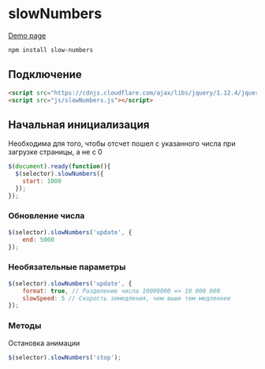 # slowNumbers
 
 [Demo page](https://sash-ok.github.io/slowNumbers/)

```bash
npm install slow-numbers
```

## Подключение

```html
<script src="https://cdnjs.cloudflare.com/ajax/libs/jquery/1.12.4/jquery.min.js"></script>
<script src="js/slowNumbers.js"></script>
```

## Начальная инициализация
Необходима для того, чтобы отсчет пошел с указанного числа при загрузке страницы, а не с 0
```javascript
$(document).ready(function(){
  $(selector).slowNumbers({
    start: 1000
  });
});
```

### Обновление числа

```javascript
$(selector).slowNumbers('update', {
    end: 5000
});
```

### Необязательные параметры

```javascript
$(selector).slowNumbers('update', {
    format: true, // Разделение числа 10000000 => 10 000 000
    slowSpeed: 5 // Скорость земедления, чем выше тем медленнее
});
```

### Методы

Остановка анимации

```javascript
$(selector).slowNumbers('stop');
```